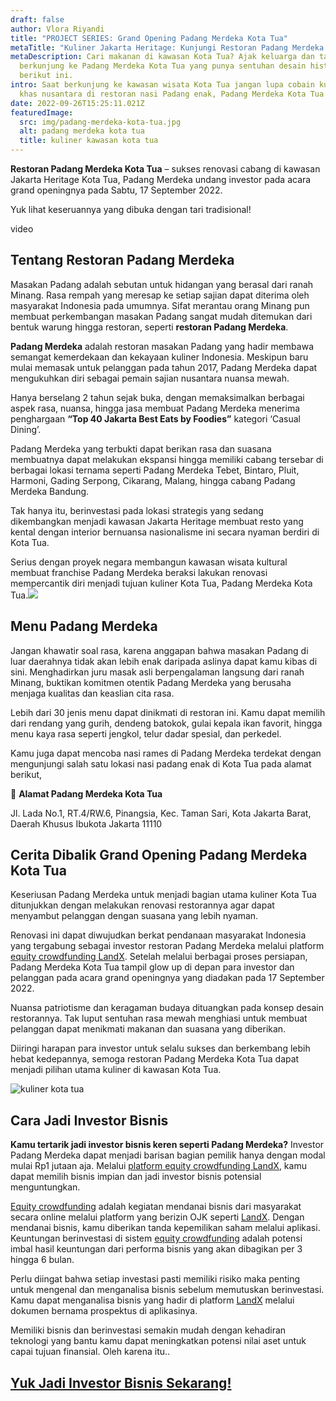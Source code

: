 ```yaml
---
draft: false
author: Vlora Riyandi
title: "PROJECT SERIES: Grand Opening Padang Merdeka Kota Tua"
metaTitle: "Kuliner Jakarta Heritage: Kunjungi Restoran Padang Merdeka Kota Tua"
metaDescription: Cari makanan di kawasan Kota Tua? Ajak keluarga dan tamu kamu
  berkunjung ke Padang Merdeka Kota Tua yang punya sentuhan desain historis
  berikut ini.
intro: Saat berkunjung ke kawasan wisata Kota Tua jangan lupa cobain kuliner
  khas nusantara di restoran nasi Padang enak, Padang Merdeka Kota Tua.
date: 2022-09-26T15:25:11.021Z
featuredImage:
  src: img/padang-merdeka-kota-tua.jpg
  alt: padang merdeka kota tua
  title: kuliner kawasan kota tua
---
```

**Restoran Padang Merdeka Kota Tua** – sukses renovasi cabang di kawasan Jakarta Heritage Kota Tua, Padang Merdeka undang investor pada acara grand openingnya pada Sabtu, 17 September 2022. 

Yuk lihat keseruannya yang dibuka dengan tari tradisional!

video

## Tentang Restoran Padang Merdeka

Masakan Padang adalah sebutan untuk hidangan yang berasal dari ranah Minang. Rasa rempah yang meresap ke setiap sajian dapat diterima oleh masyarakat Indonesia pada umumnya. Sifat merantau orang Minang pun membuat perkembangan masakan Padang sangat mudah ditemukan dari bentuk warung hingga restoran, seperti **restoran Padang Merdeka**.

**Padang Merdeka** adalah restoran masakan Padang yang hadir membawa semangat kemerdekaan dan kekayaan kuliner Indonesia. Meskipun baru mulai memasak untuk pelanggan pada tahun 2017, Padang Merdeka dapat mengukuhkan diri sebagai pemain sajian nusantara nuansa mewah.

Hanya berselang 2 tahun sejak buka, dengan memaksimalkan berbagai aspek rasa, nuansa, hingga jasa membuat Padang Merdeka menerima penghargaan **“Top 40 Jakarta Best Eats by Foodies”** kategori ‘Casual Dining’.

Padang Merdeka yang terbukti dapat berikan rasa dan suasana membuatnya dapat melakukan ekspansi hingga memiliki cabang tersebar di berbagai lokasi ternama seperti Padang Merdeka Tebet, Bintaro, Pluit, Harmoni, Gading Serpong, Cikarang, Malang, hingga cabang Padang Merdeka Bandung.

Tak hanya itu, berinvestasi pada lokasi strategis yang sedang dikembangkan menjadi kawasan Jakarta Heritage membuat resto yang kental dengan interior bernuansa nasionalisme ini secara nyaman berdiri di Kota Tua.

Serius dengan proyek negara membangun kawasan wisata kultural membuat franchise Padang Merdeka beraksi lakukan renovasi mempercantik diri menjadi tujuan kuliner Kota Tua, Padang Merdeka Kota Tua.![](https://lh6.googleusercontent.com/SZCGwK-VSvND7mzlsqaJD60Olz2c-X_zNlwkMhbnSUxB0cozUi2wiQAgfxDbOnV3YDdytJYxre_EN3QucoLpy0hfDo6-oN3LD_j8oRAeQHOI0THTtJtesREzGSDqQu1DidkfhycEpvUufDj2HGAt4JN0Fr11uTivjqh3vuBkP5dprbC88Sd6s-RmYQ)

## Menu Padang Merdeka

Jangan khawatir soal rasa, karena anggapan bahwa masakan Padang di luar daerahnya tidak akan lebih enak daripada aslinya dapat kamu kibas di sini. Menghadirkan juru masak asli berpengalaman langsung dari ranah Minang, buktikan komitmen otentik Padang Merdeka yang berusaha menjaga kualitas dan keaslian cita rasa.

Lebih dari 30 jenis menu dapat dinikmati di restoran ini. Kamu dapat memilih dari rendang yang gurih, dendeng batokok, gulai kepala ikan favorit, hingga menu kaya rasa seperti jengkol, telur dadar spesial, dan perkedel.

Kamu juga dapat mencoba nasi rames di Padang Merdeka terdekat dengan mengunjungi salah satu lokasi nasi padang enak di Kota Tua pada alamat berikut,

📍 **Alamat Padang Merdeka Kota Tua**

Jl. Lada No.1, RT.4/RW.6, Pinangsia, Kec. Taman Sari, Kota Jakarta Barat, Daerah Khusus Ibukota Jakarta 11110

## Cerita Dibalik Grand Opening Padang Merdeka Kota Tua

Keseriusan Padang Merdeka untuk menjadi bagian utama kuliner Kota Tua ditunjukkan dengan melakukan renovasi restorannya agar dapat menyambut pelanggan dengan suasana yang lebih nyaman. 

Renovasi ini dapat diwujudkan berkat pendanaan masyarakat Indonesia yang tergabung sebagai investor restoran Padang Merdeka melalui platform [equity crowdfunding LandX](https://landx.id/). Setelah melalui berbagai proses persiapan, Padang Merdeka Kota Tua tampil glow up di depan para investor dan pelanggan pada acara grand openingnya yang diadakan pada 17 September 2022.

Nuansa patriotisme dan keragaman budaya dituangkan pada konsep desain restorannya. Tak luput sentuhan rasa mewah menghiasi untuk membuat pelanggan dapat menikmati makanan dan suasana yang diberikan.

Diiringi harapan para investor untuk selalu sukses dan berkembang lebih hebat kedepannya, semoga restoran Padang Merdeka Kota Tua dapat menjadi pilihan utama kuliner di kawasan Kota Tua. 

![kuliner kota tua](https://lh6.googleusercontent.com/coeofmSzVIWZc8lsG4ug4iaepbT85kdn1ecsbKZrjH3EkID_9UK86G-HV-Amg3Y7FWiYkha1wm4F-nZjjESqejYiW7ocz0xKVchiycLtWlcfwX_Hg7qYx7yOpy6pFsWs1cpmw3zAvs5qr1OTGXQVVRMjA5zygUJpfB2HnPm2u_fkbVsWTpJFKuoWKg "kuliner kota tua")

## Cara Jadi Investor Bisnis

**Kamu tertarik jadi investor bisnis keren seperti Padang Merdeka?** Investor Padang Merdeka dapat menjadi barisan bagian pemilik hanya dengan modal mulai Rp1 jutaan aja. Melalui [platform equity crowdfunding LandX](https://landx.id/), kamu dapat memilih bisnis impian dan jadi investor bisnis potensial menguntungkan.

[Equity crowdfunding](https://landx.id/) adalah kegiatan mendanai bisnis dari masyarakat secara online melalui platform yang berizin OJK seperti [LandX](https://landx.id/). Dengan mendanai bisnis, kamu diberikan tanda kepemilikan saham melalui aplikasi. Keuntungan berinvestasi di sistem [equity crowdfunding](https://landx.id/) adalah potensi imbal hasil keuntungan dari performa bisnis yang akan dibagikan per 3 hingga 6 bulan. 

Perlu diingat bahwa setiap investasi pasti memiliki risiko maka penting untuk mengenal dan menganalisa bisnis sebelum memutuskan berinvestasi. Kamu dapat menganalisa bisnis yang hadir di platform [LandX](https://landx.id/) melalui dokumen bernama prospektus di aplikasinya.

Memiliki bisnis dan berinvestasi semakin mudah dengan kehadiran teknologi yang bantu kamu dapat meningkatkan potensi nilai aset untuk capai tujuan finansial. Oleh karena itu..

## [Yuk Jadi Investor Bisnis Sekarang!](https://app.landx.id/?utm_source=Organic+Page&utm_medium=Content+Blog&utm_campaign=BlogLandX&utm_id=Blog)